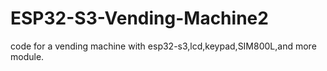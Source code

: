 # ESP32-S3-Vending-Machine2
code for a vending machine with esp32-s3,lcd,keypad,SIM800L,and more module.
